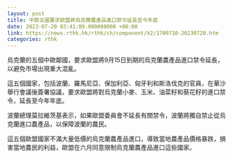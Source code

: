 ```yaml
---
layout: post
title: 中歐五國要求歐盟將烏克蘭農產品進口禁令延長至今年底
date: 2023-07-20 03:41:09.000000000 +08:00
link: https://news.rthk.hk/rthk/ch/component/k2/1709710-20230720.htm
categories: rthk
---
```


烏克蘭的五個中歐鄰國，要求歐盟將9月15日到期的烏克蘭農產品進口禁令延長，以避免市場出現重大混亂。

這五個國家，包括波蘭、羅馬尼亞、保加利亞、匈牙利和斯洛伐克的官員，在華沙舉行會議後簽署協議，要求歐盟將對烏克蘭小麥、玉米、油菜籽和葵花籽的進口禁令，延長至今年年底。

波蘭總理莫拉維茨基表示，如果歐盟委員會不延長有關禁令，波蘭將獨自禁止從烏克蘭進口農產品，以保障波蘭的農民。

這五個歐盟國家不滿大量低價的烏克蘭農產品進口，導致當地農產品價格暴跌，損害當地農民的利益，歐盟在六月同意限制烏克蘭農產品進口這些國家。
